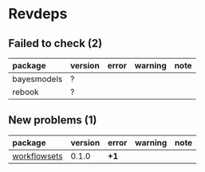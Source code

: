 # Revdeps

## Failed to check (2)

|package     |version |error |warning |note |
|:-----------|:-------|:-----|:-------|:----|
|bayesmodels |?       |      |        |     |
|rebook      |?       |      |        |     |

## New problems (1)

|package                                  |version |error  |warning |note |
|:----------------------------------------|:-------|:------|:-------|:----|
|[workflowsets](problems.md#workflowsets) |0.1.0   |__+1__ |        |     |


